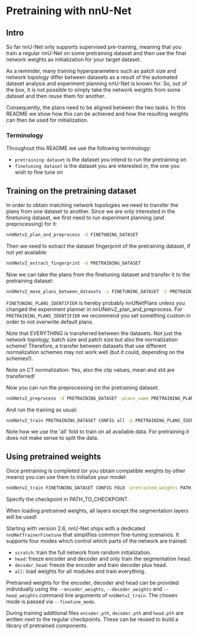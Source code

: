 # Pretraining with nnU-Net

## Intro

So far nnU-Net only supports supervised pre-training, meaning that you train a regular nnU-Net on some pretraining dataset 
and then use the final network weights as initialization for your target dataset. 

As a reminder, many training hyperparameters such as patch size and network topology differ between datasets as a 
result of the automated dataset analysis and experiment planning nnU-Net is known for. So, out of the box, it is not 
possible to simply take the network weights from some dataset and then reuse them for another.

Consequently, the plans need to be aligned between the two tasks. In this README we show how this can be achieved and 
how the resulting weights can then be used for initialization.

### Terminology

Throughout this README we use the following terminology:

- `pretraining dataset` is the dataset you intend to run the pretraining on
- `finetuning dataset` is the dataset you are interested in; the one you wish to fine tune on


## Training on the pretraining dataset

In order to obtain matching network topologies we need to transfer the plans from one dataset to another. Since we are 
only interested in the finetuning dataset, we first need to run experiment planning (and preprocessing) for it:

```bash
nnUNetv2_plan_and_preprocess -d FINETUNING_DATASET
```

Then we need to extract the dataset fingerprint of the pretraining dataset, if not yet available:

```bash
nnUNetv2_extract_fingerprint -d PRETRAINING_DATASET
```

Now we can take the plans from the finetuning dataset and transfer it to the pretraining dataset:

```bash
nnUNetv2_move_plans_between_datasets -s FINETUNING_DATASET -t PRETRAINING_DATASET -sp FINETUNING_PLANS_IDENTIFIER -tp PRETRAINING_PLANS_IDENTIFIER
```

`FINETUNING_PLANS_IDENTIFIER` is hereby probably nnUNetPlans unless you changed the experiment planner in 
nnUNetv2_plan_and_preprocess. For `PRETRAINING_PLANS_IDENTIFIER` we recommend you set something custom in order to not 
overwrite default plans.

Note that EVERYTHING is transferred between the datasets. Not just the network topology, batch size and patch size but 
also the normalization scheme! Therefore, a transfer between datasets that use different normalization schemes may not 
work well (but it could, depending on the schemes!).

Note on CT normalization: Yes, also the clip values, mean and std are transferred!

Now you can run the preprocessing on the pretraining dataset:

```bash
nnUNetv2_preprocess -d PRETRAINING_DATASET -plans_name PRETRAINING_PLANS_IDENTIFIER
```

And run the training as usual:

```bash
nnUNetv2_train PRETRAINING_DATASET CONFIG all -p PRETRAINING_PLANS_IDENTIFIER
```

Note how we use the 'all' fold to train on all available data. For pretraining it does not make sense to split the data.

## Using pretrained weights

Once pretraining is completed (or you obtain compatible weights by other means) you can use them to initialize your model:

```bash
nnUNetv2_train FINETUNING_DATASET CONFIG FOLD -pretrained_weights PATH_TO_CHECKPOINT
```

Specify the checkpoint in PATH_TO_CHECKPOINT.

When loading pretrained weights, all layers except the segmentation layers will be used! 

Starting with version 2.6, nnU-Net ships with a dedicated `nnUNetTrainerFinetune` that simplifies common
fine-tuning scenarios. It supports four modes which control which parts of the network are trained:

- `scratch`: train the full network from random initialization.
- `head`: freeze encoder and decoder and only train the segmentation head.
- `decoder_head`: freeze the encoder and train decoder plus head.
- `all`: load weights for all modules and train everything.

Pretrained weights for the encoder, decoder and head can be provided individually using the
`--encoder_weights`, `--decoder_weights` and `--head_weights` command line arguments of `nnUNetv2_train`.
The chosen mode is passed via `--finetune_mode`.

During training additional files `encoder.pth`, `decoder.pth` and `head.pth` are written next to the regular
checkpoints. These can be reused to build a library of pretrained components.